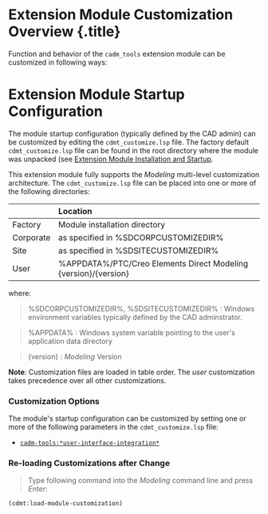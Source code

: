 # Extension Module Customization Overview {.title}

Function and behavior of the `cadm_tools` extension module can be customized in following ways:

# Extension Module Startup Configuration

The module startup configuration (typically defined by the CAD admin) can be customized by
editing the `cdmt_customize.lsp` file.
The factory default `cdmt_customize.lsp` file can be found
in the root directory where the module was unpacked (see [Extension Module Installation and Startup](Installation.md).

This extension module fully supports the _Modeling_ multi-level customization architecture.
The `cdmt_customize.lsp` file can be placed into one or more of the following directories:

|           | Location                                                        |
| :-------  | :-------------------------------------------------------------  |
| Factory   | Module installation directory                                   |
| Corporate | as specified in %SDCORPCUSTOMIZEDIR%                            |
| Site      | as specified in %SDSITECUSTOMIZEDIR%                            |
| User      | %APPDATA%/PTC/Creo Elements Direct Modeling {version}/{version} |

where:

> %SDCORPCUSTOMIZEDIR%, %SDSITECUSTOMIZEDIR%
> :   Windows environment variables typically defined by the CAD adminstrator.

> %APPDATA%
> :   Windows system variable pointing to the user's application data directory

> {version}
> :   _Modeling_ Version

**Note**: Customization files are loaded in table order. The _user_ customization takes
precedence over all other customizations.

### Customization Options

The module's startup configuration can be customized by setting one or
more of the following parameters in the `cdmt_customize.lsp` file:

* [`cadm-tools:*user-interface-integration*`](CADM-TOOLS/AAuser-interface-integrationAA.var.md)

### Re-loading Customizations after Change

> Type following command into the _Modeling_ command line and press _Enter_:

~~~ lisp
(cdmt:load-module-customization)
~~~
